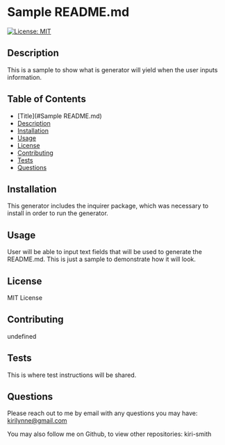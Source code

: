 


# Sample README.md

[![License: MIT](https://img.shields.io/badge/License-MIT-yellow.svg)](https://opensource.org/licenses/MIT)

## Description

This is a sample to show what is generator will yield when the user inputs information.

## Table of Contents
* [Title](#Sample README.md)
* [Description](##Description)
* [Installation](##Installation)
* [Usage](##Usage)
* [License](##License)
* [Contributing](##Contributing)
* [Tests](##Tests)
* [Questions](##Questions)

## Installation

This generator includes the inquirer package, which was necessary to install in order to run the generator.

## Usage

User will be able to input text fields that will be used to generate the README.md.  This is just a sample to demonstrate how it will look.

## License

MIT License

## Contributing

undefined

## Tests

This is where test instructions will be shared.

## Questions

Please reach out to me by email with any questions you may have:
kirilynne@gmail.com

You may also follow me on Github, to view other repositories:
kiri-smith

